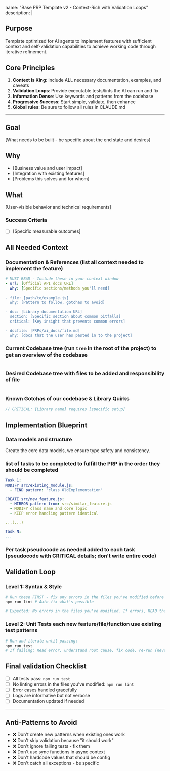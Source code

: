 name: "Base PRP Template v2 - Context-Rich with Validation Loops"
description: |

## Purpose
Template optimized for AI agents to implement features with sufficient context and self-validation capabilities to achieve working code through iterative refinement.

## Core Principles
1. **Context is King**: Include ALL necessary documentation, examples, and caveats
2. **Validation Loops**: Provide executable tests/lints the AI can run and fix
3. **Information Dense**: Use keywords and patterns from the codebase
4. **Progressive Success**: Start simple, validate, then enhance
5. **Global rules**: Be sure to follow all rules in CLAUDE.md

---

## Goal
[What needs to be built - be specific about the end state and desires]

## Why
- [Business value and user impact]
- [Integration with existing features]
- [Problems this solves and for whom]

## What
[User-visible behavior and technical requirements]

### Success Criteria
- [ ] [Specific measurable outcomes]

## All Needed Context

### Documentation & References (list all context needed to implement the feature)
```yaml
# MUST READ - Include these in your context window
- url: [Official API docs URL]
  why: [Specific sections/methods you'll need]
  
- file: [path/to/example.js]
  why: [Pattern to follow, gotchas to avoid]
  
- doc: [Library documentation URL] 
  section: [Specific section about common pitfalls]
  critical: [Key insight that prevents common errors]

- docfile: [PRPs/ai_docs/file.md]
  why: [docs that the user has pasted in to the project]

```

### Current Codebase tree (run `tree` in the root of the project) to get an overview of the codebase
```bash

```

### Desired Codebase tree with files to be added and responsibility of file
```bash

```

### Known Gotchas of our codebase & Library Quirks
```javascript
// CRITICAL: [Library name] requires [specific setup]
```

## Implementation Blueprint

### Data models and structure

Create the core data models, we ensure type safety and consistency.

### list of tasks to be completed to fulfill the PRP in the order they should be completed

```yaml
Task 1:
MODIFY src/existing_module.js:
  - FIND pattern: "class OldImplementation"

CREATE src/new_feature.js:
  - MIRROR pattern from: src/similar_feature.js
  - MODIFY class name and core logic
  - KEEP error handling pattern identical

...(...)

Task N:
...

```


### Per task pseudocode as needed added to each task (pseudocode with CRITICAL details; don't write entire code)

## Validation Loop

### Level 1: Syntax & Style
```bash
# Run these FIRST - fix any errors in the files you've modified before proceeding
npm run lint # Auto-fix what's possible

# Expected: No errors in the files you've modified. If errors, READ the error and fix.
```

### Level 2: Unit Tests each new feature/file/function use existing test patterns

```bash
# Run and iterate until passing:
npm run test
# If failing: Read error, understand root cause, fix code, re-run (never mock to pass)
```

## Final validation Checklist
- [ ] All tests pass: `npm run test`
- [ ] No linting errors in the files you've modified: `npm run lint`
- [ ] Error cases handled gracefully
- [ ] Logs are informative but not verbose
- [ ] Documentation updated if needed

---

## Anti-Patterns to Avoid
- ❌ Don't create new patterns when existing ones work
- ❌ Don't skip validation because "it should work"
- ❌ Don't ignore failing tests - fix them
- ❌ Don't use sync functions in async context
- ❌ Don't hardcode values that should be config
- ❌ Don't catch all exceptions - be specific